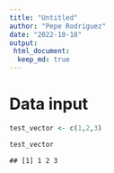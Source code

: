 ```yaml
---
title: "Untitled"
author: "Pepe Rodriguez"
date: "2022-10-18"
output: 
 html_document:
  keep_md: true
---
```




# Data input


```r
test_vector <- c(1,2,3)
```


```r
test_vector
```

```
## [1] 1 2 3
```

